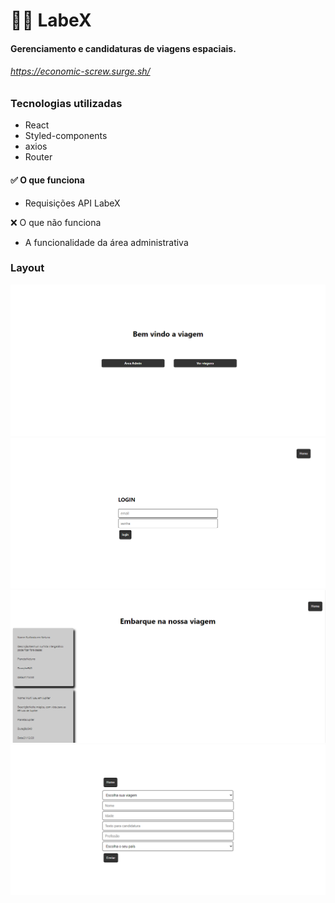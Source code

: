 # 👨‍🚀 LabeX 
#### Gerenciamento e candidaturas de viagens espaciais.

###### https://economic-screw.surge.sh/
### Tecnologias utilizadas

- React
- Styled-components
- axios
- Router

#### ✅ O que funciona
 - Requisições API LabeX
 
 ❌ O que não funciona
 - A funcionalidade da área administrativa

### Layout
![](img1.png)
![](img2.png)
![](img3.png)
![](img4.png)